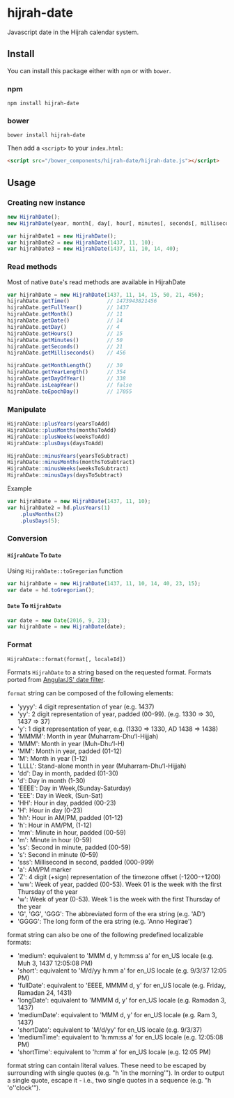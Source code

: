 # hijrah-date
Javascript date in the Hijrah calendar system.


## Install

You can install this package either with `npm` or with `bower`.

### npm

```shell
npm install hijrah-date
```

### bower

```shell
bower install hijrah-date
```

Then add a `<script>` to your `index.html`:

```html
<script src="/bower_components/hijrah-date/hijrah-date.js"></script>
```

## Usage
### Creating new instance
```js
new HijrahDate();
new HijrahDate(year, month[, day[, hour[, minutes[, seconds[, milliseconds]]]]]);
```
```js
var hijrahDate1 = new HijrahDate();
var hijrahDate2 = new HijrahDate(1437, 11, 10);
var hijrahDate3 = new HijrahDate(1437, 11, 10, 14, 40);
```

### Read methods
Most of native `Date`'s read methods are available in HijrahDate
```js
var hijrahDate = new HijrahDate(1437, 11, 14, 15, 50, 21, 456);
hijrahDate.getTime()			// 1473943821456
hijrahDate.getFullYear()		// 1437
hijrahDate.getMonth()			// 11
hijrahDate.getDate()			// 14
hijrahDate.getDay()				// 4
hijrahDate.getHours()			// 15
hijrahDate.getMinutes()			// 50
hijrahDate.getSeconds()			// 21
hijrahDate.getMilliseconds()	// 456

hijrahDate.getMonthLength()		// 30
hijrahDate.getYearLength()		// 354
hijrahDate.getDayOfYear()		// 338
hijrahDate.isLeapYear()			// false
hijrahDate.toEpochDay()			// 17055
```

### Manipulate
```js
HijrahDate::plusYears(yearsToAdd)
HijrahDate::plusMonths(monthsToAdd)
HijrahDate::plusWeeks(weeksToAdd)
HijrahDate::plusDays(daysToAdd)

HijrahDate::minusYears(yearsToSubtract)
HijrahDate::minusMonths(monthsToSubtract)
HijrahDate::minusWeeks(weeksToSubtract)
HijrahDate::minusDays(daysToSubtract)
```
Example
```js
var hijrahDate = new HijrahDate(1437, 11, 10);
var hijrahDate2 = hd.plusYears(1)
	.plusMonths(2)
	.plusDays(5);
```

### Conversion
#### `HijrahDate` To `Date`
Using `HijrahDate::toGregorian` function
```js
var hijrahDate = new HijrahDate(1437, 11, 10, 14, 40, 23, 15);
var date = hd.toGregorian();
```

#### `Date` To `HijrahDate`
```js
var date = new Date(2016, 9, 23);
var hijrahDate = new HijrahDate(date);
```

### Format
`HijrahDate::format(format[, localeId])`

Formats `HijrahDate` to a string based on the requested format. Formats ported from [AngularJS' date filter](https://docs.angularjs.org/api/ng/filter/date).

`format` string can be composed of the following elements:
* 'yyyy': 4 digit representation of year (e.g. 1437)
* 'yy': 2 digit representation of year, padded (00-99). (e.g. 1330 => 30, 1437 => 37)
* 'y': 1 digit representation of year, e.g. (1330 => 1330, AD 1438 => 1438)
* 'MMMM': Month in year (Muharram-Dhuʻl-Hijjah)
* 'MMM': Month in year (Muh-Dhuʻl-H)
* 'MM': Month in year, padded (01-12)
* 'M': Month in year (1-12)
* 'LLLL': Stand-alone month in year (Muharram-Dhuʻl-Hijjah)
* 'dd': Day in month, padded (01-30)
* 'd': Day in month (1-30)
* 'EEEE': Day in Week,(Sunday-Saturday)
* 'EEE': Day in Week, (Sun-Sat)
* 'HH': Hour in day, padded (00-23)
* 'H': Hour in day (0-23)
* 'hh': Hour in AM/PM, padded (01-12)
* 'h': Hour in AM/PM, (1-12)
* 'mm': Minute in hour, padded (00-59)
* 'm': Minute in hour (0-59)
* 'ss': Second in minute, padded (00-59)
* 's': Second in minute (0-59)
* 'sss': Millisecond in second, padded (000-999)
* 'a': AM/PM marker
* 'Z': 4 digit (+sign) representation of the timezone offset (-1200-+1200)
* 'ww': Week of year, padded (00-53). Week 01 is the week with the first Thursday of the year
* 'w': Week of year (0-53). Week 1 is the week with the first Thursday of the year
* 'G', 'GG', 'GGG': The abbreviated form of the era string (e.g. 'AD')
* 'GGGG': The long form of the era string (e.g. 'Anno Hegirae')

format string can also be one of the following predefined localizable formats:

* 'medium': equivalent to 'MMM d, y h:mm:ss a' for en_US locale (e.g. Muh 3, 1437 12:05:08 PM)
* 'short': equivalent to 'M/d/yy h:mm a' for en_US locale (e.g. 9/3/37 12:05 PM)
* 'fullDate': equivalent to 'EEEE, MMMM d, y' for en_US locale (e.g. Friday, Ramadan 24, 1431)
* 'longDate': equivalent to 'MMMM d, y' for en_US locale (e.g. Ramadan 3, 1437)
* 'mediumDate': equivalent to 'MMM d, y' for en_US locale (e.g. Ram 3, 1437)
* 'shortDate': equivalent to 'M/d/yy' for en_US locale (e.g. 9/3/37)
* 'mediumTime': equivalent to 'h:mm:ss a' for en_US locale (e.g. 12:05:08 PM)
* 'shortTime': equivalent to 'h:mm a' for en_US locale (e.g. 12:05 PM)

format string can contain literal values. These need to be escaped by surrounding with single quotes (e.g. "h 'in the morning'"). In order to output a single quote, escape it - i.e., two single quotes in a sequence (e.g. "h 'o''clock'").
